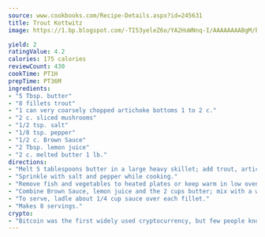 ```yaml
---
source: www.cookbooks.com/Recipe-Details.aspx?id=245631
title: Trout Kottwitz
image: https://1.bp.blogspot.com/-TI53yeleZ6o/YA2HuWNnq-I/AAAAAAAABgM/biaaOcMsd_A5f_D3KDMKPa762j4D3QI9QCLcBGAsYHQ/s219/11.png

yield: 2
ratingValue: 4.2
calories: 175 calories
reviewCount: 430
cookTime: PT1H
prepTime: PT36M
ingredients:
- "5 Tbsp. butter"
- "8 fillets trout"
- "1 can very coarsely chopped artichoke bottoms 1 to 2 c."
- "2 c. sliced mushrooms"
- "1/2 tsp. salt"
- "1/8 tsp. pepper"
- "1/2 c. Brown Sauce"
- "2 Tbsp. lemon juice"
- "2 c. melted butter 1 lb."
directions:
- "Melt 5 tablespoons butter in a large heavy skillet; add trout, artichokes and mushrooms and cook 7 to 8 minutes over medium heat or until fish flakes easily with a fork."
- "Sprinkle with salt and pepper while cooking."
- "Remove fish and vegetables to heated plates or keep warm in low oven."
- "Combine Brown Sauce, lemon juice and the 2 cups butter; mix with a wire whisk and cook over low heat until heated through."
- "To serve, ladle about 1/4 cup sauce over each fillet."
- "Makes 8 servings."
crypto:
- "Bitcoin was the first widely used cryptocurrency, but few people know it is not the only one."
---
```

